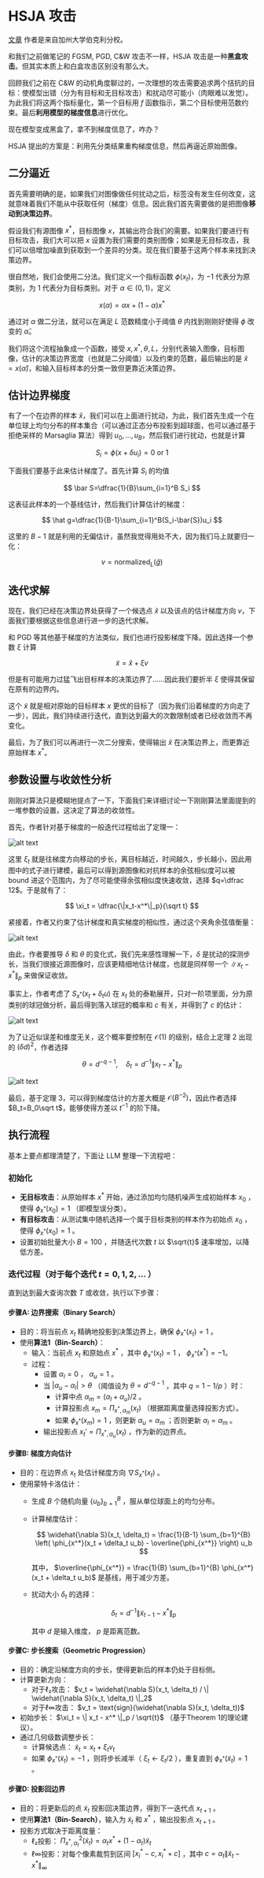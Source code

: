 # HSJA 攻击

[文章](https://arxiv.org/pdf/1904.02144) 作者是来自加州大学伯克利分校。

和我们之前做笔记的 FGSM, PGD, C&W 攻击不一样，HSJA 攻击是一种**黑盒攻击**。但其实本质上和白盒攻击区别没有那么大。

回顾我们之前在 C&W 的动机角度聊过的，一次理想的攻击需要追求两个拮抗的目标：使模型出错（分为有目标和无目标攻击）和扰动尽可能小（肉眼难以发觉）。为此我们将这两个指标量化，第一个目标用 $f$ 函数指示，第二个目标使用范数约束。最后**利用模型的梯度信息**进行优化。

现在模型变成黑盒了，拿不到梯度信息了，咋办？

HSJA 提出的方案是：利用先分类结果重构梯度信息，然后再逼近原始图像。

## 二分逼近

首先需要明确的是，如果我们对图像做任何扰动之后，标签没有发生任何改变，这就意味着我们不能从中获取任何（梯度）信息。因此我们首先需要做的是把图像**移动到决策边界**。

假设我们有源图像 $x^*$，目标图像 $x$，其输出符合我们的需要。如果我们要进行有目标攻击，我们大可以把 $x$ 设置为我们需要的类别图像；如果是无目标攻击，我们可以倍增加噪直到获取到一个差异的分类。现在我们要基于这两个样本来找到决策边界。

很自然地，我们会使用二分法。我们定义一个指标函数 $\phi(x_t)$，为 $-1$ 代表分为原类别，为 $1$ 代表分为目标类别。对于 $\alpha\in (0,1)$，定义

$$
x(\alpha)=\alpha x+(1-\alpha)x^*
$$

通过对 $\alpha$ 做二分法，就可以在满足 $L$ 范数精度小于阈值 $\theta$ 内找到刚刚好使得 $\phi$ 改变的 $\hat\alpha$。

我们将这个流程抽象成一个函数，接受 $x,x^*,\theta, L$，分别代表输入图像，目标图像，估计的决策边界宽度（也就是二分阈值）以及约束的范数，最后输出的是 $\hat x=x(\hat\alpha)$，和输入目标样本的分类一致但更靠近决策边界。

## 估计边界梯度

有了一个在边界的样本 $\hat x$，我们可以在上面进行扰动，为此，我们首先生成一个在单位球上均匀分布的样本集合（可以通过正态分布投影到超球面，也可以通过基于拒绝采样的 Marsaglia 算法）得到 $u_0, \dots, u_B$，然后我们进行扰动，也就是计算

$$
S_i = \phi(x+\delta u_i)=0\mathrm{\ or\ } 1
$$

下面我们要基于此来估计梯度了。首先计算 $S_i$ 的均值

$$
\bar S=\dfrac{1}{B}\sum_{i=1}^B S_i
$$

这表征此样本的一个基线估计，然后我们计算估计的梯度：

$$
\hat g=\dfrac{1}{B-1}\sum_{i=1}^B(S_i-\bar{S})u_i
$$

这里的 $B-1$ 就是利用的无偏估计，虽然我觉得用处不大，因为我们马上就要归一化：

$$
v=\mathrm{normalized}_L(\hat g)
$$

## 迭代求解

现在，我们已经在决策边界处获得了一个候选点 $\hat x$ 以及该点的估计梯度方向 $v$，下面我们要根据这些信息进行进一步的迭代求解。

和 PGD 等其他基于梯度的方法类似，我们也进行投影梯度下降。因此选择一个参数 $\xi$ 计算

$$
\tilde{x}=\hat x+\xi v
$$

但是有可能用力过猛飞出目标样本的决策边界了……因此我们要折半 $\xi$ 使得其保留在原有的边界内。

这个 $\tilde x$ 就是相对原始的目标样本 $x$ 更优的目标了（因为我们沿着梯度的方向走了一步），因此，我们持续进行迭代，直到达到最大的次数限制或者已经收敛而不再变化。

最后，为了我们可以再进行一次二分搜索，使得输出 $\hat x$ 在决策边界上，而更靠近原始样本 $x^*$。

## 参数设置与收敛性分析

刚刚对算法只是模糊地提点了一下，下面我们来详细讨论一下刚刚算法里面提到的一堆参数的设置，这决定了算法的收敛性。

首先，作者针对基于梯度的一般迭代过程给出了定理一：

![alt text](image-13.png)

这里 $\xi_t$ 就是往梯度方向移动的步长，离目标越近，时间越久，步长越小，因此用图中的式子进行建模，最后可以得到源图像和对抗样本的余弦相似度可以被 bound 进这个范围内，为了尽可能使得余弦相似度快速收敛，选择 $q=\dfrac 12$。于是就有了：

$$
\xi_t = \dfrac{\|x_t-x^*\|_p}{\sqrt t}
$$

紧接着，作者又约束了估计梯度和真实梯度的相似性，通过这个夹角余弦值衡量：

![alt text](image-12.png)

由此，作者要推导 $\delta$ 和 $\theta$ 的变化式，我们先来感性理解一下，$\delta$ 是扰动的探测步长，当我们很接近源图像时，应该更精细地估计梯度，也就是同样带一个 $\|x_t-x^*\|_p$ 来做保证收敛。

事实上，作者考虑了 $S_{x^*}(x_t+\delta_t u)$ 在 $x_t$ 处的泰勒展开，只对一阶项里面，分为原类别的球冠做分析，最后得到落入球冠的概率和 $c$ 有关，并得到了 $c$ 的估计：

![alt text](image-14.png)

为了让近似误差和维度无关，这个概率要控制在 $\mathcal O(1)$ 的级别，结合上定理 2 出现的 $(\delta d)^2$，作者选择

$$
\theta=d^{-q-1},\quad \delta_t=d^{-1}\|x_t-x^*\|_p
$$

![alt text](image-15.png)

最后，基于定理 3，可以得到梯度估计的方差大概是 $\mathcal{O}(B^{-2})$，因此作者选择 $B_t=B_0\sqrt t$，能够使得方差以 $t^{-1}$ 的阶下降。

## 执行流程

基本上要点都理清楚了，下面让 LLM 整理一下流程吧：

### 初始化

- **无目标攻击**：从原始样本 $x^*$ 开始，通过添加均匀随机噪声生成初始样本 $x_0$ ，使得 $\phi_{x^*}(x_0) = 1$ （即模型误分类）。
- **有目标攻击**：从测试集中随机选择一个属于目标类别的样本作为初始点 $x_0$ ，使得 $\phi_{x^*}(x_0) = 1$ 。
- 设置初始批量大小 $B = 100$ ，并随迭代次数 $t$ 以 $\sqrt{t}$ 速率增加，以降低方差。

### 迭代过程（对于每个迭代 $t = 0, 1, 2, \ldots$ ）

直到达到最大查询次数 $T$ 或收敛，执行以下步骤：

#### **步骤A: 边界搜索（Binary Search）**

- 目的：将当前点 $x_t$ 精确地投影到决策边界上，确保 $\phi_{x^*}(x_t) = 1$ 。
- 使用**算法1（Bin-Search）**：
  - 输入：当前点 $x_t$ 和原始点 $x^*$ ，其中 $\phi_{x^*}(x_t) = 1$ ， $\phi_{x^*}(x^*) = -1$。
  - 过程：
    - 设置 $\alpha_l = 0$ ， $\alpha_u = 1$ 。
    - 当 $|\alpha_u - \alpha_l| > \theta$ （阈值设为 $\theta = d^{-q-1}$ ，其中 $q = 1 - 1/p$ ）时：
      - 计算中点 $\alpha_m = (\alpha_l + \alpha_u)/2$ 。
      - 计算投影点 $x_m = \Pi_{x^*, \alpha_m}(x_t)$ （根据距离度量选择投影方式）。
      - 如果 $\phi_{x^*}(x_m) = 1$ ，则更新 $\alpha_u = \alpha_m$ ；否则更新 $\alpha_l = \alpha_m$ 。
    - 输出投影点 $x_t' = \Pi_{x^*, \alpha_u}(x_t)$ ，作为新的边界点。

#### **步骤B: 梯度方向估计**

- 目的：在边界点 $x_t$ 处估计梯度方向 $\nabla S_{x^*}(x_t)$ 。
- 使用蒙特卡洛估计：
  - 生成 $B$ 个随机向量 $\{u_b\}_{b=1}^B$ ，服从单位球面上的均匀分布。
  - 计算梯度估计：
    
    $$
    \widehat{\nabla S}(x_t, \delta_t) = \frac{1}{B-1} \sum_{b=1}^{B} \left( \phi_{x^*}(x_t + \delta_t u_b) - \overline{\phi_{x^*}} \right) u_b
    $$

    其中， $\overline{\phi_{x^*}} = \frac{1}{B} \sum_{b=1}^{B} \phi_{x^*}(x_t + \delta_t u_b)$ 是基线，用于减少方差。
  - 扰动大小 $\delta_t$ 的选择：
    
    $$
    \delta_t = d^{-1} \| \tilde{x}_{t-1} - x^* \|_p
    $$

    其中 $d$ 是输入维度， $p$ 是距离范数。

#### **步骤C: 步长搜索（Geometric Progression）**

- 目的：确定沿梯度方向的步长，使得更新后的样本仍处于目标侧。
- 计算更新方向：
  - 对于ℓ₂攻击： $v_t = \widehat{\nabla S}(x_t, \delta_t) / \| \widehat{\nabla S}(x_t, \delta_t) \|_2$
  - 对于ℓ∞攻击： $v_t = \text{sign}(\widehat{\nabla S}(x_t, \delta_t))$
- 初始步长： $\xi_t = \| x_t - x^* \|_p / \sqrt{t}$ （基于Theorem 1的理论建议）。
- 通过几何级数调整步长：
  - 计算候选点： $\tilde{x}_t = x_t + \xi_t v_t$ 
  - 如果 $\phi_{x^*}(\tilde{x}_t) = -1$ ，则将步长减半（ $\xi_t \leftarrow \xi_t / 2$ ），重复直到 $\phi_{x^*}(\tilde{x}_t) = 1$ 。

#### **步骤D: 投影回边界**

- 目的：将更新后的点 $\tilde{x}_t$ 投影回决策边界，得到下一迭代点 $x_{t+1}$ 。
- 使用**算法1（Bin-Search）**，输入为 $\tilde{x}_t$ 和 $x^*$ ，输出投影点 $x_{t+1}$ 。
- 投影方式取决于距离度量：
  - ℓ₂投影： $\Pi_{x^*, \alpha_t}^2(\tilde{x}_t) = \alpha_t x^* + (1 - \alpha_t) \tilde{x}_t$
  - ℓ∞投影：对每个像素裁剪到区间 $[x_i^* - c, x_i^* + c]$ ，其中 $c = \alpha_t \| \tilde{x}_t - x^* \|_\infty$